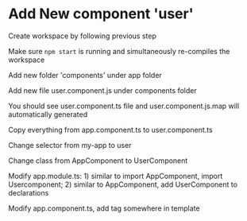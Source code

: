 # Add New component 'user'

Create workspace by following previous step

Make sure `npm start` is running and simultaneously re-compiles the workspace

Add new folder 'components' under app folder

Add new file user.component.js under components folder

You should see user.component.ts file and user.component.js.map will automatically generated

Copy everything from app.component.ts to user.component.ts

Change selector from my-app to user

Change class from AppComponent to UserComponent

Modify app.module.ts: 
    1) similar to import AppComponent, import Usercomponent; 
    2) similar to AppComponent, add UserComponent to declarations

Modify app.component.ts, add tag <user></user> somewhere in template






